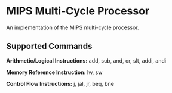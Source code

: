 # MIPS Multi-Cycle Processor

An implementation of the MIPS multi-cycle processor.

## Supported Commands

**Arithmetic/Logical Instructions:** add, sub, and, or, slt, addi, andi

**Memory Reference Instruction:** lw, sw

**Control Flow Instructions:** j, jal, jr, beq, bne
